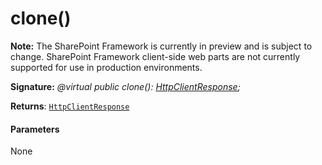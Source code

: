 # clone()
**Note:** The SharePoint Framework is currently in preview and is subject to change. SharePoint Framework client-side web parts are not currently supported for use in production environments.





**Signature:** _@virtual public clone(): [HttpClientResponse](../../sp-http/class/httpclientresponse.md);_

**Returns**: [`HttpClientResponse`](../../sp-http/class/httpclientresponse.md)





#### Parameters
None


